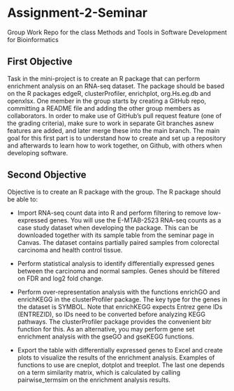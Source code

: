 # Assignment-2-Seminar
Group Work Repo for the class Methods and Tools in Software Development for Bioinformatics

## First Objective 
Task in the mini-project is to create an R package that can perform enrichment analysis on an RNA-seq dataset. The package should be based on the R packages edgeR, clusterProfiler, enrichplot, org.Hs.eg.db and openxlsx.
One member in the group starts by creating a GitHub repo, committing a README file and adding the other group members as collaborators. In order to make use of GitHub’s pull request feature (one of the grading criteria), make sure to work in separate Git branches asnew features are added, and later merge these into the main branch. The main goal for this first part is to understand how to create and set up a repository and afterwards to learn how to work together, on Github, with others when developing software.

## Second Objective
Objective is to create an R package with the group. The R package should be able to:
- Import RNA-seq count data into R and perform filtering to remove low-expressed genes. You will use the E-MTAB-2523 RNA-seq counts as a case study dataset when developing the package. This can be downloaded together with its sample table from the seminar page in Canvas. The dataset contains partially paired samples from colorectal carcinoma and health control tissue.


- Perform statistical analysis to identify differentially expressed genes between the carcinoma and normal samples. Genes should be filtered on FDR and log2 fold change.


- Perform over-representation analysis with the functions enrichGO and enrichKEGG in the clusterProfiler package. The key type for the genes in the dataset is SYMBOL. Note that enrichKEGG expects Entrez gene IDs (ENTREZID), so IDs need to be converted before analyzing KEGG pathways. The clusterProfiler package provides the convenient bitr function for this. As an alternative, you may perform gene set enrichment analysis with the gseGO and gseKEGG functions.


- Export the table with differentially expressed genes to Excel and create plots to visualize the results of the enrichment analysis. Examples of functions to use are cneplot, dotplot and treeplot. The last one depends on a term similarity matrix, which is calculated by calling pairwise_termsim on the enrichment analysis results.
